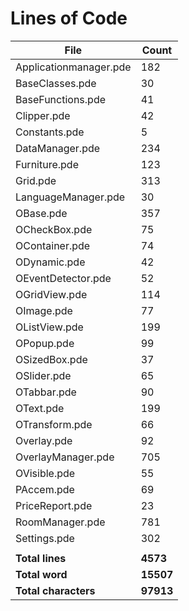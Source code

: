 Lines of Code
=============

| File                   | Count     |
|------------------------|-----------|
| Applicationmanager.pde | 182       |
| BaseClasses.pde        | 30        |
| BaseFunctions.pde      | 41        |
| Clipper.pde            | 42        |
| Constants.pde          | 5         |
| DataManager.pde        | 234       |
| Furniture.pde          | 123       |
| Grid.pde               | 313       |
| LanguageManager.pde    | 30        |
| OBase.pde              | 357       |
| OCheckBox.pde          | 75        |
| OContainer.pde         | 74        |
| ODynamic.pde           | 42        |
| OEventDetector.pde     | 52        |
| OGridView.pde          | 114       |
| OImage.pde             | 77        |
| OListView.pde          | 199       |
| OPopup.pde             | 99        |
| OSizedBox.pde          | 37        |
| OSlider.pde            | 65        |
| OTabbar.pde            | 90        |
| OText.pde              | 199       |
| OTransform.pde         | 66        |
| Overlay.pde            | 92        |
| OverlayManager.pde     | 705       |
| OVisible.pde           | 55        |
| PAccem.pde             | 69        |
| PriceReport.pde        | 23        |
| RoomManager.pde        | 781       |
| Settings.pde           | 302       |
|                        |           |
| **Total lines**        | **4573**  |
| **Total word**         | **15507** |
| **Total characters**   | **97913** |
